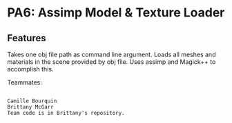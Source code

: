 PA6: Assimp Model & Texture Loader
=========================

Features
---------

Takes one obj file path as command line argument. Loads all meshes and materials in the scene provided by obj file.
Uses assimp and Magick++ to accomplish this.

Teammates:
~~~~~~~~~~

Camille Bourquin
Brittany McGarr
Team code is in Brittany's repository.

